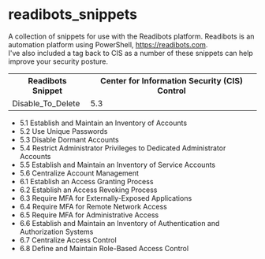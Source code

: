 # readibots_snippets
A collection of snippets for use with the Readibots platform. Readibots is an automation platform using PowerShell, https://readibots.com. </br>
I've also included a tag back to CIS as a number of these snippets can help improve your security posture.
<table>
  <tr>
    <th>Readibots Snippet</th>
    <th>Center for Information Security (CIS) Control</th>
  </tr>
  <tr>
    <td>Disable_To_Delete</td>
    <td>5.3</td>
  </tr>
</table>
<ul>
  <li>5.1 Establish and Maintain an Inventory of Accounts</li>
  <li>5.2 Use Unique Passwords</li>
  <li>5.3 Disable Dormant Accounts</li>
  <li>5.4 Restrict Administrator Privileges to Dedicated Administrator Accounts</li>
  <li>5.5 Establish and Maintain an Inventory of Service Accounts</li>
  <li>5.6 Centralize Account Management</li>
  <li>6.1 Establish an Access Granting Process</li>
  <li>6.2 Establish an Access Revoking Process</li>
  <li>6.3 Require MFA for Externally-Exposed Applications</li>
  <li>6.4 Require MFA for Remote Network Access</li>
  <li>6.5 Require MFA for Administrative Access</li>
  <li>6.6 Establish and Maintain an Inventory of Authentication and Authorization Systems</li>
  <li>6.7 Centralize Access Control</li>
  <li>6.8 Define and Maintain Role-Based Access Control</li>
</ul>
